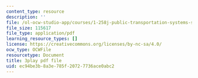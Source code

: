 ```yaml
---
content_type: resource
description: ''
file: /ol-ocw-studio-app/courses/1-258j-public-transportation-systems-spring-2017/ec94be3b8a3e785f20727736ace0abc2_CJehtdXHR7Q.pdf
file_size: 115617
file_type: application/pdf
learning_resource_types: []
license: https://creativecommons.org/licenses/by-nc-sa/4.0/
ocw_type: OCWFile
resourcetype: Document
title: 3play pdf file
uid: ec94be3b-8a3e-785f-2072-7736ace0abc2
---
```

